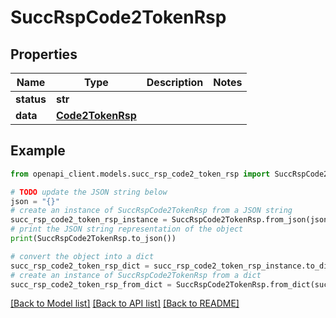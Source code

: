 # SuccRspCode2TokenRsp


## Properties

Name | Type | Description | Notes
------------ | ------------- | ------------- | -------------
**status** | **str** |  | 
**data** | [**Code2TokenRsp**](Code2TokenRsp.md) |  | 

## Example

```python
from openapi_client.models.succ_rsp_code2_token_rsp import SuccRspCode2TokenRsp

# TODO update the JSON string below
json = "{}"
# create an instance of SuccRspCode2TokenRsp from a JSON string
succ_rsp_code2_token_rsp_instance = SuccRspCode2TokenRsp.from_json(json)
# print the JSON string representation of the object
print(SuccRspCode2TokenRsp.to_json())

# convert the object into a dict
succ_rsp_code2_token_rsp_dict = succ_rsp_code2_token_rsp_instance.to_dict()
# create an instance of SuccRspCode2TokenRsp from a dict
succ_rsp_code2_token_rsp_from_dict = SuccRspCode2TokenRsp.from_dict(succ_rsp_code2_token_rsp_dict)
```
[[Back to Model list]](../README.md#documentation-for-models) [[Back to API list]](../README.md#documentation-for-api-endpoints) [[Back to README]](../README.md)


